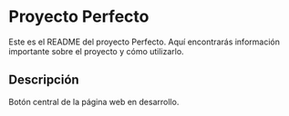 # Proyecto Perfecto

Este es el README del proyecto Perfecto. Aquí encontrarás información importante sobre el proyecto y cómo utilizarlo.

## Descripción

Botón central de la página web en desarrollo.


